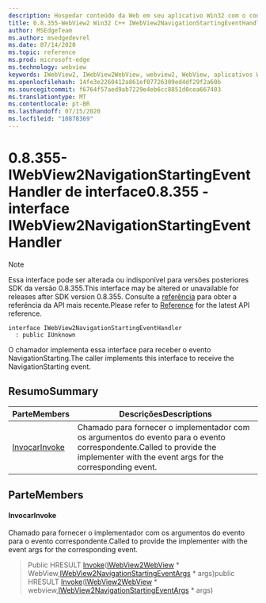 ```yaml
---
description: Hospedar conteúdo da Web em seu aplicativo Win32 com o controle WebView2 do Microsoft Edge
title: 0.8.355-WebView2 Win32 C++ IWebView2NavigationStartingEventHandler
author: MSEdgeTeam
ms.author: msedgedevrel
ms.date: 07/14/2020
ms.topic: reference
ms.prod: microsoft-edge
ms.technology: webview
keywords: IWebView2, IWebView2WebView, webview2, WebView, aplicativos Win32, Win32, Edge
ms.openlocfilehash: 14fe3e2260412a861ef07726309ed4df29f2a60b
ms.sourcegitcommit: f6764f57aed9ab7229e4eb6cc8851d0cea667403
ms.translationtype: MT
ms.contentlocale: pt-BR
ms.lasthandoff: 07/15/2020
ms.locfileid: "10878369"
---
```

# <span data-ttu-id="31109-104">0.8.355-IWebView2NavigationStartingEventHandler de interface</span><span class="sxs-lookup"><span data-stu-id="31109-104">0.8.355 - interface IWebView2NavigationStartingEventHandler</span></span> 

> [!NOTE]
> <span data-ttu-id="31109-105">Essa interface pode ser alterada ou indisponível para versões posteriores SDK da versão 0.8.355.</span><span class="sxs-lookup"><span data-stu-id="31109-105">This interface may be altered or unavailable for releases after SDK version 0.8.355.</span></span> <span data-ttu-id="31109-106">Consulte a [referência](../../../webview2-api-reference.md) para obter a referência da API mais recente.</span><span class="sxs-lookup"><span data-stu-id="31109-106">Please refer to [Reference](../../../webview2-api-reference.md) for the latest API reference.</span></span>

```
interface IWebView2NavigationStartingEventHandler
  : public IUnknown
```

<span data-ttu-id="31109-107">O chamador implementa essa interface para receber o evento NavigationStarting.</span><span class="sxs-lookup"><span data-stu-id="31109-107">The caller implements this interface to receive the NavigationStarting event.</span></span>

## <span data-ttu-id="31109-108">Resumo</span><span class="sxs-lookup"><span data-stu-id="31109-108">Summary</span></span>

 <span data-ttu-id="31109-109">Parte</span><span class="sxs-lookup"><span data-stu-id="31109-109">Members</span></span>                        | <span data-ttu-id="31109-110">Descrições</span><span class="sxs-lookup"><span data-stu-id="31109-110">Descriptions</span></span>
--------------------------------|---------------------------------------------
[<span data-ttu-id="31109-111">Invocar</span><span class="sxs-lookup"><span data-stu-id="31109-111">Invoke</span></span>](#invoke) | <span data-ttu-id="31109-112">Chamado para fornecer o implementador com os argumentos do evento para o evento correspondente.</span><span class="sxs-lookup"><span data-stu-id="31109-112">Called to provide the implementer with the event args for the corresponding event.</span></span>

## <span data-ttu-id="31109-113">Parte</span><span class="sxs-lookup"><span data-stu-id="31109-113">Members</span></span>

#### <span data-ttu-id="31109-114">Invocar</span><span class="sxs-lookup"><span data-stu-id="31109-114">Invoke</span></span> 

<span data-ttu-id="31109-115">Chamado para fornecer o implementador com os argumentos do evento para o evento correspondente.</span><span class="sxs-lookup"><span data-stu-id="31109-115">Called to provide the implementer with the event args for the corresponding event.</span></span>

> <span data-ttu-id="31109-116">Public HRESULT [Invoke](#invoke)([IWebView2WebView](IWebView2WebView.md) \* WebView,[IWebView2NavigationStartingEventArgs](IWebView2NavigationStartingEventArgs.md) \* args)</span><span class="sxs-lookup"><span data-stu-id="31109-116">public HRESULT [Invoke](#invoke)([IWebView2WebView](IWebView2WebView.md) \* webview,[IWebView2NavigationStartingEventArgs](IWebView2NavigationStartingEventArgs.md) \* args)</span></span>

